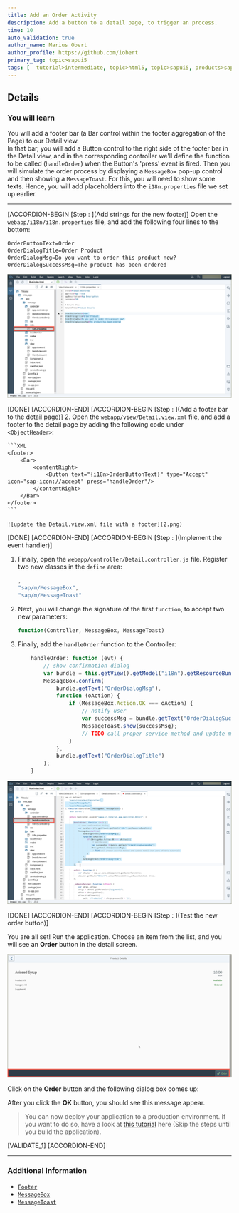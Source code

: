 ```yaml
---
title: Add an Order Activity
description: Add a button to a detail page, to trigger an process.
time: 10
auto_validation: true
author_name: Marius Obert
author_profile: https://github.com/iobert
primary_tag: topic>sapui5
tags: [  tutorial>intermediate, topic>html5, topic>sapui5, products>sap-cloud-platform, products>sap-cloud-platform-for-the-cloud-foundry-environment, products>sap-web-ide ]
---
```


## Details
### You will learn  
You will add a footer bar (a Bar control within the footer aggregation of the Page) to our Detail view.  
In that bar, you will add a Button control to the right side of the footer bar in the Detail view, and in the corresponding controller we'll define the function to be called (`handleOrder`) when the Button's 'press' event is fired. Then you will simulate the order process by displaying a `MessageBox` pop-up control and then showing a `MessageToast`. For this, you will need to show some texts. Hence, you will add placeholders into the `i18n.properties` file we set up earlier.

---


[ACCORDION-BEGIN [Step : ](Add strings for the new footer)]
Open the `webapp/i18n/i18n.properties` file, and add the following four lines to the bottom:

```I18N
OrderButtonText=Order
OrderDialogTitle=Order Product
OrderDialogMsg=Do you want to order this product now?
OrderDialogSuccessMsg=The product has been ordered
```

![update the i18n properties](1.png)

[DONE]
[ACCORDION-END]
[ACCORDION-BEGIN [Step : ](Add a footer bar to the detail page)]
2.  Open the `webapp/view/Detail.view.xml` file, and add a footer to the detail page by adding the following code under `<ObjectHeader>`:

	```XML
	<footer>
		<Bar>
			<contentRight>
				<Button text="{i18n>OrderButtonText}" type="Accept" icon="sap-icon://accept" press="handleOrder"/>
			</contentRight>
		</Bar>
	</footer>
	```

    ![update the Detail.view.xml file with a footer](2.png)

[DONE]
[ACCORDION-END]
[ACCORDION-BEGIN [Step : ](Implement the event handler)]
1.  Finally, open the `webapp/controller/Detail.controller.js` file.  Register two new classes in the `define` area:

    ```JavaScript
	,
    "sap/m/MessageBox",
    "sap/m/MessageToast"
    ```


2.  Next, you will change the signature of the first `function`, to accept two new parameters:


    ```JavaScript
    function(Controller, MessageBox, MessageToast)
    ```


3.  Finally, add the `handleOrder` function to the Controller:

    ```JavaScript
		handleOrder: function (evt) {
			// show confirmation dialog
			var bundle = this.getView().getModel("i18n").getResourceBundle();
			MessageBox.confirm(
				bundle.getText("OrderDialogMsg"),
				function (oAction) {
					if (MessageBox.Action.OK === oAction) {
						// notify user
						var successMsg = bundle.getText("OrderDialogSuccessMsg");
						MessageToast.show(successMsg);
						// TODO call proper service method and update model (not part of this tutorial)
					}
				},
				bundle.getText("OrderDialogTitle")
			);
		}
    ```



![controller](3.png)


[DONE]
[ACCORDION-END]
[ACCORDION-BEGIN [Step : ](Test the new order button)]

You are all set!  Run the application.  Choose an item from the list, and you will see an **Order** button in the detail screen.  


![Run the application and show the new order button](4a.png)

Click on the **Order** button and the following dialog box comes up:

After you click the **OK** button, you should see this message appear.

>You can now deploy your application to a production environment. If you want to do so, have a look at [this tutorial](cp-ui5-webide-new-app.html) here (Skip the steps until you build the application).

[VALIDATE_1]
[ACCORDION-END]

-------

### Additional Information
- [`Footer`](https://sapui5.hana.ondemand.com/explored.html#/sample/sap.m.sample.Page/preview)
- [`MessageBox`](https://sapui5.hana.ondemand.com/#/api/sap.m.MessageBox)
- [`MessageToast`](https://sapui5.hana.ondemand.com/#/api/sap.m.MessageToast)
